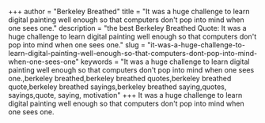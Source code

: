 +++
author = "Berkeley Breathed"
title = "It was a huge challenge to learn digital painting well enough so that computers don't pop into mind when one sees one."
description = "the best Berkeley Breathed Quote: It was a huge challenge to learn digital painting well enough so that computers don't pop into mind when one sees one."
slug = "it-was-a-huge-challenge-to-learn-digital-painting-well-enough-so-that-computers-dont-pop-into-mind-when-one-sees-one"
keywords = "It was a huge challenge to learn digital painting well enough so that computers don't pop into mind when one sees one.,berkeley breathed,berkeley breathed quotes,berkeley breathed quote,berkeley breathed sayings,berkeley breathed saying,quotes, sayings,quote, saying, motivation"
+++
It was a huge challenge to learn digital painting well enough so that computers don't pop into mind when one sees one.
